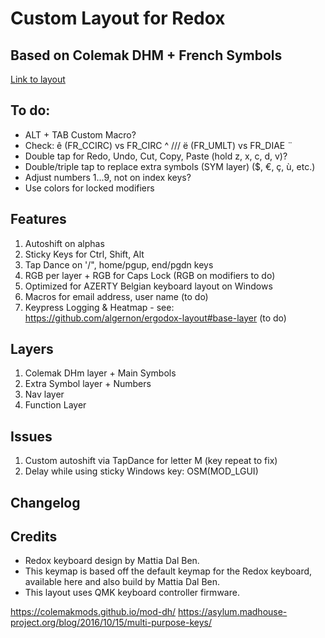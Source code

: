 # Custom Layout for Redox
## Based on Colemak DHM + French Symbols

[Link to layout](http://www.keyboard-layout-editor.com/#/gists/7d99ab5455cf27feaf28daeef1806582)

## To do:
- ALT + TAB Custom Macro?
- Check: ê (FR_CCIRC) vs FR_CIRC ^ /// ë (FR_UMLT) vs FR_DIAE ¨
- Double tap for Redo, Undo, Cut, Copy, Paste (hold z, x, c, d, v)?
- Double/triple tap to replace extra symbols (SYM layer) ($, €, ç, ù, etc.)
- Adjust numbers 1...9, not on index keys?
- Use colors for locked modifiers


## Features
1. Autoshift on alphas
2. Sticky Keys for Ctrl, Shift, Alt
3. Tap Dance on '/", home/pgup, end/pgdn keys
4. RGB per layer + RGB for Caps Lock (RGB on modifiers to do)
5. Optimized for AZERTY Belgian keyboard layout on Windows
6. Macros for email address, user name (to do)
7. Keypress Logging & Heatmap - see: https://github.com/algernon/ergodox-layout#base-layer (to do)


## Layers
1. Colemak DHm layer + Main Symbols
2. Extra Symbol layer + Numbers
3. Nav layer
4. Function Layer

## Issues
1. Custom autoshift via TapDance for letter M (key repeat to fix)
2. Delay while using sticky Windows key: OSM(MOD_LGUI) 



## Changelog



## Credits 

- Redox keyboard design by Mattia Dal Ben.
- This keymap is based off the default keymap for the Redox keyboard, available here and also build by Mattia Dal Ben.
- This layout uses QMK keyboard controller firmware.

https://colemakmods.github.io/mod-dh/
https://asylum.madhouse-project.org/blog/2016/10/15/multi-purpose-keys/
